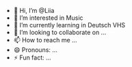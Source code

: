 - 👋 Hi, I’m @Liia
- 👀 I’m interested in Music
- 🌱 I’m currently learning in Deutsch VHS
- 💞️ I’m looking to collaborate on ...
- 📫 How to reach me ...
- 😄 Pronouns: ...
- ⚡ Fun fact: ...

<!---
Yuliia-Zaruba/Yuliia-Zaruba is a ✨ special ✨ repository because its `README.md` (this file) appears on your GitHub profile.
You can click the Preview link to take a look at your changes.
--->
